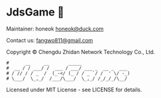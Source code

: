# JdsGame 🎲

Maintainer: honeok <honeok@duck.com>

Contact us: <fangwo811@gmail.com>

Copyright © Chengdu Zhidan Network Technology Co., Ltd.

```shell
#      __     __       _____
#  __ / / ___/ /  ___ / ___/ ___ _  __ _  ___
# / // / / _  /  (_-</ (_ / / _ `/ /  ' \/ -_)
# \___/  \_,_/  /___/\___/  \_,_/ /_/_/_/\__/
```

Licensed under MIT License - see LICENSE for details.